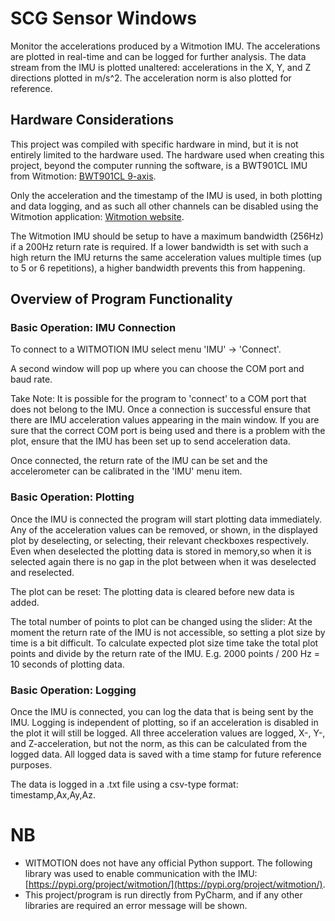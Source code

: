 # SCG Sensor Windows

Monitor the accelerations produced by a Witmotion IMU. The accelerations are plotted in real-time
and can be logged for further analysis. The data stream from the IMU is plotted unaltered: accelerations in the
X, Y, and Z directions plotted in m/s^2. The acceleration norm is also plotted for reference.


## Hardware Considerations

This project was compiled with specific hardware in mind, but it is not entirely limited to the hardware
used. The hardware used when creating this project, beyond the computer running the software, is a BWT901CL
IMU from Witmotion: [BWT901CL 9-axis](https://www.wit-motion.com/9-axis/witmotion-bluetooth-2-0-mult.html).

Only the acceleration and the timestamp of the IMU is used, in both plotting and data logging, and as such all other
channels can be disabled using the Witmotion application: [Witmotion website](https://www.wit-motion.com/).

The Witmotion IMU should be setup to have a maximum bandwidth (256Hz) if a 200Hz return rate is required. If a lower
bandwidth is set with such a high return the IMU returns the same acceleration values multiple times (up to 5 or 
6 repetitions), a higher bandwidth prevents this from happening.

## Overview of Program Functionality

### Basic Operation: IMU Connection

To connect to a WITMOTION IMU select menu 'IMU' -> 'Connect'.

A second window will pop up where you can choose the COM port and baud rate.

Take Note: It is possible for the program to 'connect' to a COM port that does not belong to the IMU.
Once a connection is successful ensure that there are IMU acceleration values appearing in the main
window. If you are sure that the correct COM port is being used and there is a problem with the plot, 
ensure that the IMU has been set up to send acceleration data.

Once connected, the return rate of the IMU can be set and the accelerometer can be calibrated in the
'IMU' menu item.

### Basic Operation: Plotting

Once the IMU is connected the program will start plotting data immediately. Any of the acceleration values can 
be removed, or shown, in the displayed plot by deselecting, or selecting, their relevant checkboxes respectively.
Even when deselected the plotting data is stored in memory,so when it is selected again there is no gap in the plot
between when it was deselected and reselected.

The plot can be reset: The plotting data is cleared before new data is added.

The total number of points to plot can be changed using the slider: At the moment the return rate of the IMU is not
accessible, so setting a plot size by time is a bit difficult. To calculate expected plot size time take the total
plot points and divide by the return rate of the IMU. E.g. 2000 points / 200 Hz = 10 seconds of plotting data.

### Basic Operation: Logging

Once the IMU is connected, you can log the data that is being sent by the IMU. Logging is independent of plotting,
so if an acceleration is disabled in the plot it will still be logged. All three acceleration values are logged,
X-, Y-, and Z-acceleration, but not the norm, as this can be calculated from the logged data. All logged data
is saved with a time stamp for future reference purposes. 

The data is logged in a .txt file using a csv-type format: timestamp,Ax,Ay,Az.


# NB

- WITMOTION does not have any official Python support. The following library was used to enable
  communication with the IMU: [https://pypi.org/project/witmotion/](https://pypi.org/project/witmotion/).
- This project/program is run directly from PyCharm, and if any other libraries are required an error
  message will be shown.